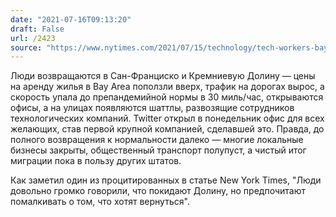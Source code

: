 ```yaml
---
date: "2021-07-16T09:13:20"
draft: False
url: /2423
source: "https://www.nytimes.com/2021/07/15/technology/tech-workers-bay-area-back.html?action=click&module=Top%20Stories&pgtype=Homepage"
---
```


Люди возвращаются в Сан-Франциско и Кремниевую Долину — цены на аренду жилья в Bay Area поползли вверх, трафик на дорогах вырос, а скорость упала до препандемийной нормы в 30 миль/час, открываются офисы, а на улицах появляются шаттлы, развозящие сотрудников технологических компаний. Twitter открыл в понедельник офис для всех желающих, став первой крупной компанией, сделавшей это. Правда, до полного возвращения к нормальности далеко — многие локальные бизнесы закрыты, общественный транспорт полупуст, а чистый итог миграции пока в пользу других штатов.

Как заметил один из процитированных в статье New York Times, "Люди довольно громко говорили, что покидают Долину, но предпочитают помалкивать о том, что хотят вернуться".
